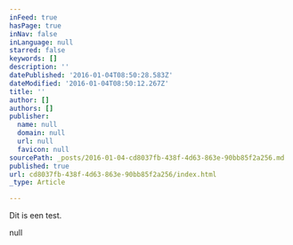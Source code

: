 ```yaml
---
inFeed: true
hasPage: true
inNav: false
inLanguage: null
starred: false
keywords: []
description: ''
datePublished: '2016-01-04T08:50:28.583Z'
dateModified: '2016-01-04T08:50:12.267Z'
title: ''
author: []
authors: []
publisher:
  name: null
  domain: null
  url: null
  favicon: null
sourcePath: _posts/2016-01-04-cd8037fb-438f-4d63-863e-90bb85f2a256.md
published: true
url: cd8037fb-438f-4d63-863e-90bb85f2a256/index.html
_type: Article

---
```

Dit is een test.

null
